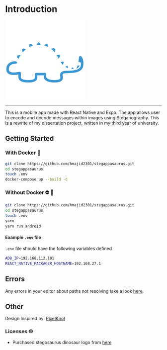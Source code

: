 # Introduction

![Logo](src/assets/images/logo-light.png)

---------------------------------------------------------------------------------------------------

This is a mobile app made with React Native and Expo. The app allows user to encode and decode messages within images using
Steganography. This is a rewrite of my dissertation project, written in my third year of university.

## Getting Started

### With Docker :whale:

```bash
git clone https://github.com/hmajid2301/stegappasaurus.git
cd stegappasaurus
touch .env
docker-compose up --build -d
```

### Without Docker :no_entry: :whale:

```bash
git clone https://github.com/hmajid2301/stegappasaurus.git
cd stegappasaurus
touch .env
yarn
yarn run android
```

#### Example `.env` file

`.env` file should have the following variables defined

```bash
ADB_IP=192.168.112.101
REACT_NATIVE_PACKAGER_HOSTNAME=192.168.27.1
```

## Errors

Any errors in your editor about paths not resolving take a look [here](https://github.com/tleunen/babel-plugin-module-resolver#eslint-plugin).

## Other

Design Inspired by: [PixelKnot](https://play.google.com/store/apps/details?id=info.guardianproject.pixelknot)

### Licenses :copyright:

* Purchased stegosaurus dinosaur logo from [here](https://www.iconfinder.com/icons/380124/animal_big_experience_dino_paleontology_reptile_stegosaurus_zababa_icon#size=512)
